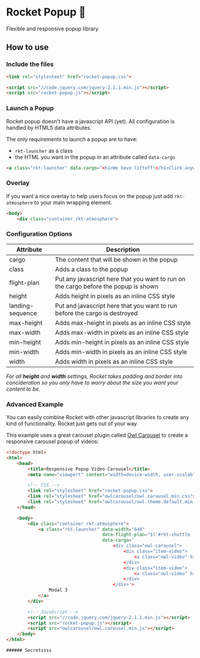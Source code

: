 Rocket Popup 🚀
==============

Flexible and responsive popup library


How to use
----------

### Include the files

```html
<link rel="stylesheet" href="rocket-popup.css">

<script src="//code.jquery.com/jquery-2.1.1.min.js"></script>
<script src="rocket-popup.js"></script>
```

### Launch a Popup

Rocket popup doesn't have a javascript API (yet).
All configuration is handled by HTML5 data attributes.

The only requirements to launch a popup are to have:
* `rkt-launcher` as a class
* the HTML you want in the popup in an attribute called `data-cargo`

```html
<a class="rkt-launcher" data-cargo="<h1>We have liftoff!</h1>Click anywhere to close">5, 4, 3, 2, 1</a>
```

### Overlay

If you want a nice overlay to help users focus on the popup just add `rkt-atmosphere` to your main wrapping element.

```html
<body>
	<div class="container rkt-atmosphere">
```

### Configuration Options

| Attribute        | Description                                                                         |
| ---------------- | ----------------------------------------------------------------------------------- |
| cargo            | The content that will be shown in the popup                                         |
| class            | Adds a class to the popup                                                           |
| flight-plan      | Put any javascript here that you want to run on the cargo before the popup is shown |
| height           | Adds height in pixels as an inline CSS style                                        |
| landing-sequence | Put and javascript here that you want to run before the cargo is destroyed          |
| max-height       | Adds max-height in pixels as an inline CSS style                                    |
| max-width        | Adds max-width in pixels as an inline CSS style                                     |
| min-height       | Adds min-height in pixels as an inline CSS style                                    |
| min-width        | Adds min-width in pixels as an inline CSS style                                     |
| width            | Adds width in pixels as an inline CSS style                                         |

_For all **height** and **width** settings, Rocket takes padding and border into concideration so you only have to worry about the size you want your content to be._


### Advanced Example

You can easily combine Rocket with other javascript libraries to create any kind of functionality.
Rocket just gets out of your way.

This example uses a great carousel plugin called [Owl Carousel](http://owlcarousel.owlgraphic.com/) to create a responsive carousel popup of videos:

```html
<!doctype html>
<html>
	<head>
		<title>Responsive Popup Video Carousel</title>
		<meta name="viewport" content="width=device-width, user-scalable=no">

		<!-- CSS -->
		<link rel="stylesheet" href="rocket-popup.css">
		<link rel="stylesheet" href="owlcarousel/owl.carousel.min.css">
		<link rel="stylesheet" href="owlcarousel/owl.theme.default.min.css">
	</head>

	<body>
		<div class="container rkt-atmosphere">
			<a class="rkt-launcher" data-width="640"
									data-flight-plan="$('#rkt-shuttle .owl-carousel').owlCarousel({ items:1, nav:true, video:true, lazyLoad:true });"
									data-cargo='
										<div class="owl-carousel">
											<div class="item-video">
												<a class="owl-video" href="https://www.youtube.com/watch?v=FohBsp2eYqg"></a>
											</div>
											<div class="item-video">
												<a class="owl-video" href="https://www.youtube.com/watch?v=ViBzl1eQT0A"></a>
											</div>
										</div>'>
				Modal 3
			</a>
		</div>

		<!-- JavaScript -->
		<script src="//code.jquery.com/jquery-2.1.1.min.js"></script>
		<script src="rocket-popup.js"></script>
		<script src="owlcarousel/owl.carousel.min.js"></script>
	</body>
</html>

###### Secretssss

